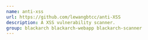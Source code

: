 ```yaml
---
name: anti-xss
url: https://github.com/lewangbtcc/anti-XSS
description: A XSS vulnerability scanner.
group: blackarch blackarch-webapp blackarch-scanner
---
```

